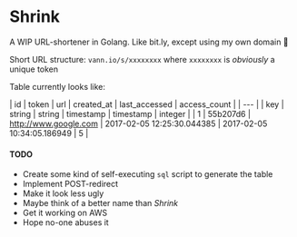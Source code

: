 # Shrink

A WIP URL-shortener in Golang. Like bit.ly, except using my own domain :tada:

Short URL structure:
`vann.io/s/xxxxxxxx` where `xxxxxxxx` is _obviously_ a unique token

Table currently looks like:

| id | token | url | created_at | last_accessed | access_count |
| --- |
| key | string | string | timestamp | timestamp | integer |
| 1 | 55b207d6 | http://www.google.com | 2017-02-05 12:25:30.044385 | 2017-02-05 10:34:05.186949 | 5 |

#### TODO
- Create some kind of self-executing `sql` script to generate the table
- Implement POST-redirect
- Make it look less ugly
- Maybe think of a better name than _Shrink_
- Get it working on AWS
- Hope no-one abuses it

